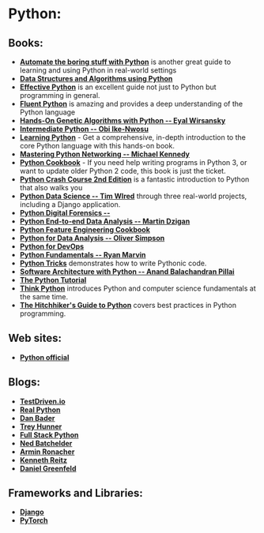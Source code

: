# Python:
## Books:
* **[Automate the boring stuff with Python](https://github.com/UlugbekMuslitdinov/awesome-sources/blob/main/Python/Automate%20the%20Boring%20Stuff%20with%20Python.pdf)** is another great guide to learning and using Python in
real-world settings
* **[Data Structures and Algorithms using Python](https://github.com/UlugbekMuslitdinov/awesome-sources/blob/main/Python/Necaise_R_D_Data_Structures_and.pdf)**
* **[Effective Python](https://github.com/UlugbekMuslitdinov/awesome-sources/blob/main/Python/Effective_Python.pdf)** is an excellent guide not just to Python but programming in
general.
* **[Fluent Python](https://github.com/UlugbekMuslitdinov/awesome-sources/blob/main/Python/Fluent%20Python.pdf)** is amazing and provides a deep understanding of the Python
language
* **[Hands-On Genetic Algorithms with Python -- Eyal Wirsansky](https://github.com/UlugbekMuslitdinov/awesome-sources/blob/main/Python/Hands-On%20Genetic%20Algorithms%20with%20Python.pdf)**
* **[Intermediate Python -- Obi Ike-Nwosu](https://github.com/UlugbekMuslitdinov/awesome-sources/blob/main/Python/intermediatepython.pdf)**
* **[Learning Python](https://github.com/UlugbekMuslitdinov/awesome-sources/blob/main/Python/Learning_Python.pdf)** - Get a comprehensive, in-depth introduction to the core Python language with this hands-on book.
* **[Mastering Python Networking -- Michael Kennedy](https://github.com/UlugbekMuslitdinov/awesome-sources/blob/main/Python/Mastering%20Python%20Networking%2C%203rd%20Edition%20by%20Eric%20Chou.pdf)**
* **[Python Cookbook](https://github.com/UlugbekMuslitdinov/awesome-sources/blob/main/Python/Python-Cookbook-3rd-Edition.pdf)** - If you need help writing programs in Python 3, or want to update older Python 2 code, this book is just the ticket.
* **[Python Crash Course 2nd Edition](https://github.com/UlugbekMuslitdinov/awesome-sources/blob/main/Python/Python_Crash_Course_2nd_Edition.pdf)** is a fantastic introduction to Python that also walks you
* **[Python Data Science -- Tim WIred](https://github.com/UlugbekMuslitdinov/awesome-sources/blob/main/Python/Python%20Data%20Science.%20Learn%20the%20Ethics.pdf)**
through three real-world projects, including a Django application.
* **[Python Digital Forensics -- ]()**
* **[Python End-to-end Data Analysis -- Martin Dzigan](https://github.com/UlugbekMuslitdinov/awesome-sources/blob/main/Python/Python_End_to_end_Data_Analysis_Leveraging_the_power_of_Python_to.pdf)**
* **[Python Feature Engineering Cookbook](https://github.com/UlugbekMuslitdinov/awesome-sources/blob/main/Python/Python-Feature-Engineering-Cookbook.pdf)**
* **[Python for Data Analysis -- Oliver Simpson](https://github.com/UlugbekMuslitdinov/awesome-sources/blob/main/Python/Python%20for%20Data%20Analysis.%20A%20Basic%20Guide.pdf)**
* **[Python for DevOps](https://github.com/UlugbekMuslitdinov/awesome-sources/blob/main/Python/python-for-devops-learn-ruthlessly-effective-automation-original-retailnbsped-149205769x-978-1492057697.pdf)**
* **[Python Fundamentals -- Ryan Marvin](https://github.com/UlugbekMuslitdinov/awesome-sources/blob/main/Python/Python%20Fundamentals.pdf)**
* **[Python Tricks](https://github.com/UlugbekMuslitdinov/awesome-sources/blob/main/Python/python-tricks.pdf)** demonstrates how to write Pythonic code.
* **[Software Architecture with Python -- Anand Balachandran Pillai]()**
* **[The Python Tutorial](https://github.com/UlugbekMuslitdinov/awesome-sources/blob/main/Python/python-tutorial-27.pdf)**
* **[Think Python](https://github.com/UlugbekMuslitdinov/awesome-sources/blob/main/Python/Think_Python_2nd_Edition.pdf)** introduces Python and computer science fundamentals at the same
time.
* **[The Hitchhiker's Guide to Python](https://github.com/UlugbekMuslitdinov/awesome-sources/blob/main/Python/The%20Hitchiker's%20Guide%20to%20Python.pdf)** covers best practices in Python programming.

## Web sites:
* **[Python official](https://python.org/)**

## Blogs:
* **[TestDriven.io](https://testdriven.io/)**
* **[Real Python](https://realpython.com/)**
* **[Dan Bader](https://dbader.org/)**
* **[Trey Hunner](https://treyhunner.com/)**
* **[Full Stack Python](https://www.fullstackpython.com/)**
* **[Ned Batchelder](https://nedbatchelder.com/blog/)**
* **[Armin Ronacher](https://lucumr.pocoo.org/)**
* **[Kenneth Reitz](https://kenreitz.org/essays?category=Development)**
* **[Daniel Greenfeld](https://daniel.feldroy.com/)**

## Frameworks and Libraries:
* **[Django](https://github.com/UlugbekMuslitdinov/awesome-sources/tree/main/Python/Django)**
* **[PyTorch](https://github.com/UlugbekMuslitdinov/awesome-sources/tree/main/Python/PyTorch)**